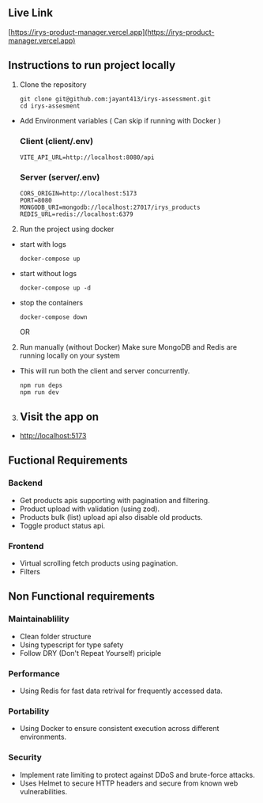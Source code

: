 ## Live Link

[https://irys-product-manager.vercel.app](https://irys-product-manager.vercel.app)

## Instructions to run project locally

1. Clone the repository

   ```
   git clone git@github.com:jayant413/irys-assessment.git
   cd irys-assesment
   ```

- Add Environment variables ( Can skip if running with Docker )

  ### Client (client/.env)

  ```
  VITE_API_URL=http://localhost:8080/api
  ```

  ### Server (server/.env)

  ```
  CORS_ORIGIN=http://localhost:5173
  PORT=8080
  MONGODB_URI=mongodb://localhost:27017/irys_products
  REDIS_URL=redis://localhost:6379
  ```

2. Run the project using docker

- start with logs

  ```
  docker-compose up
  ```

- start without logs

  ```
  docker-compose up -d
  ```

- stop the containers

  ```
  docker-compose down
  ```

  OR

2. Run manually (without Docker) Make sure MongoDB and Redis are running locally on your system

- This will run both the client and server concurrently.

  ```
  npm run deps
  npm run dev
  ```

3. ## Visit the app on

- [http://localhost:5173](http://localhost:5173)

## Fuctional Requirements

### Backend

- Get products apis supporting with pagination and filtering.
- Product upload with validation (using zod).
- Products bulk (list) upload api also disable old products.
- Toggle product status api.

### Frontend

- Virtual scrolling fetch products using pagination.
- Filters

## Non Functional requirements

### Maintainablility

- Clean folder structure
- Using typescript for type safety
- Follow DRY (Don't Repeat Yourself) priciple

### Performance

- Using Redis for fast data retrival for frequently accessed data.

### Portability

- Using Docker to ensure consistent execution across different environments.

### Security

- Implement rate limiting to protect against DDoS and brute-force attacks.
- Uses Helmet to secure HTTP headers and secure from known web vulnerabilities.
